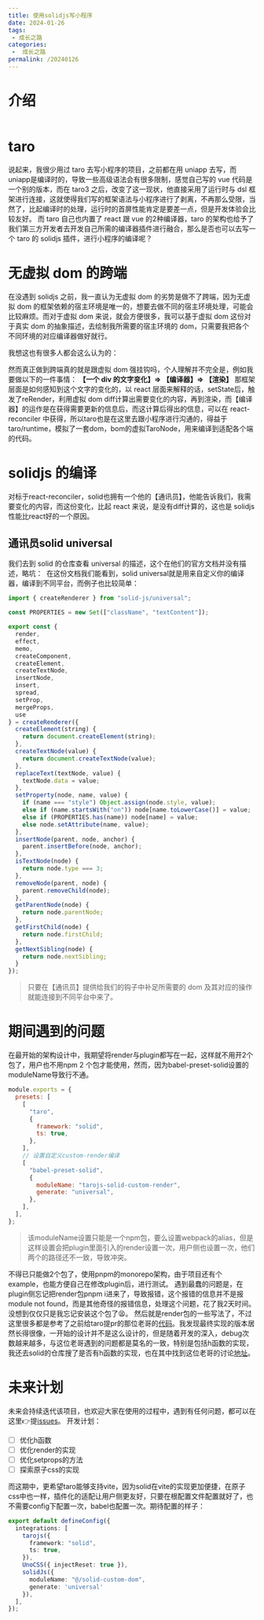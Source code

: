 ```yaml
---
title: 使用solidjs写小程序
date: 2024-01-26
tags:
 - 成长之路
categories:
 -  成长之路
permalink: /20240126
---
```


# 介绍
<img :src="$withBase('/assets/20240126/4.gif')" alt="">

# taro
说起来，我很少用过 taro 去写小程序的项目，之前都在用 uniapp 去写，而uniapp是编译时的，导致一些高级语法会有很多限制，感觉自己写的 vue 代码是一个别的版本，而在 taro3 之后，改变了这一现状，他直接采用了运行时与 dsl 框架进行连接，这就使得我们写的框架语法与小程序进行了剥离，不再那么受限，当然了，比起编译时的处理，运行时的首屏性能肯定是要差一点，但是开发体验会比较友好。
而 taro 自己也内置了 react 跟 vue 的2种编译器，taro 的架构也给予了我们第三方开发者去开发自己所需的编译器插件进行融合，那么是否也可以去写一个 taro 的 solidjs 插件，进行小程序的编译呢？

# 无虚拟 dom 的跨端
在没遇到 solidjs 之前，我一直认为无虚拟 dom 的劣势是做不了跨端，因为无虚拟 dom 的框架依赖的宿主环境是唯一的，想要去做不同的宿主环境处理，可能会比较麻烦。而对于虚拟 dom 来说，就会方便很多，我可以基于虚拟 dom 这份对于真实 dom 的抽象描述，去绘制我所需要的宿主环境的 dom，只需要我把各个不同环境的对应编译器做好就行。
<img :src="$withBase('/assets/20240126/1.png')" alt="">

我想这也有很多人都会这么认为的：
<img :src="$withBase('/assets/20240126/2.png')" alt="">

然而真正做到跨端真的就是跟虚拟 dom 强挂钩吗，个人理解并不完全是，例如我要做以下的一件事情：
**【一个 div 的文字变化】=> 【编译器】=> 【渲染】**
那框架层面是如何感知到这个文字的变化的，以 react 层面来解释的话，setState后，触发了reRender，利用虚拟 dom diff计算出需要变化的内容，再到渲染，而【编译器】的运作是在获得需要更新的信息后，而这计算后得出的信息，可以在 react-reconciler 中获得，所以taro也是在这里去跟小程序进行沟通的，得益于taro/runtime，模拟了一套dom，bom的虚拟TaroNode，用来编译到适配各个端的代码。

# solidjs 的编译
对标于react-reconciler，solid也拥有一个他的【通讯员】，他能告诉我们，我需要变化的内容，而这份变化，比起 react 来说，是没有diff计算的，这也是 solidjs 性能比react好的一个原因。

## 通讯员solid universal
我们去到 solid 的仓库查看 universal 的描述，这个在他们的官方文档并没有描述，略坑：
<img :src="$withBase('/assets/20240126/3.png')" alt="">
在这份文档我们能看到，solid universal就是用来自定义你的编译器，编译到不同平台，而例子也比较简单：
```ts
import { createRenderer } from "solid-js/universal";

const PROPERTIES = new Set(["className", "textContent"]);

export const {
  render,
  effect,
  memo,
  createComponent,
  createElement,
  createTextNode,
  insertNode,
  insert,
  spread,
  setProp,
  mergeProps,
  use
} = createRenderer({
  createElement(string) {
    return document.createElement(string);
  },
  createTextNode(value) {
    return document.createTextNode(value);
  },
  replaceText(textNode, value) {
    textNode.data = value;
  },
  setProperty(node, name, value) {
    if (name === "style") Object.assign(node.style, value);
    else if (name.startsWith("on")) node[name.toLowerCase()] = value;
    else if (PROPERTIES.has(name)) node[name] = value;
    else node.setAttribute(name, value);
  },
  insertNode(parent, node, anchor) {
    parent.insertBefore(node, anchor);
  },
  isTextNode(node) {
    return node.type === 3;
  },
  removeNode(parent, node) {
    parent.removeChild(node);
  },
  getParentNode(node) {
    return node.parentNode;
  },
  getFirstChild(node) {
    return node.firstChild;
  },
  getNextSibling(node) {
    return node.nextSibling;
  }
});
```
> 只要在【通讯员】提供给我们的钩子中补足所需要的 dom 及其对应的操作就能连接到不同平台中来了。

# 期间遇到的问题
在最开始的架构设计中，我期望将render与plugin都写在一起，这样就不用开2个包了，用户也不用npm 2 个包才能使用，然而，因为babel-preset-solid设置的moduleName导致行不通。
```js
module.exports = {
  presets: [
    [
      "taro",
      {
        framework: "solid",
        ts: true,
      },
    ],
    // 设置自定义custom-render编译
    [
      "babel-preset-solid",
      {
        moduleName: "tarojs-solid-custom-render",
        generate: "universal",
      },
    ],
  ],
};
```
> 该moduleName设置只能是一个npm包，要么设置webpack的alias，但是这样设置会把plugin里面引入的render设置一次，用户侧也设置一次，他们两个的路径还不一致，导致冲突。

不得已只能做2个包了，使用pnpm的monorepo架构，由于项目还有个example，也能方便自己在修改plugin后，进行测试。
遇到最蠢的问题是，在plugin侧忘记把render包pnpm i进来了，导致报错，这个报错的信息并不是报module not found，而是其他奇怪的报错信息，处理这个问题，花了我2天时间。没想到仅仅只是我忘记安装这个包了😫。
然后就是render包的一些写法了，不过这里很多都是参考了之前给taro提pr的那位老哥的<a href="https://github.com/NervJS/taro/issues/12834" target="_Blank">代码</a>。我发现最终实现的版本居然长得很像，一开始的设计并不是这么设计的，但是随着开发的深入，debug次数越来越多，与这位老哥遇到的问题都是莫名的一致，特别是包括h函数的实现，我还去solid的仓库搜了是否有h函数的实现，也在其中找到这位老哥的讨论<a href="https://github.com/solidjs/solid/discussions/1612" target="_Blank">地址</a>。

# 未来计划
未来会持续迭代该项目，也欢迎大家在使用的过程中，遇到有任何问题，都可以在这里👉提<a href="https://github.com/phy-lei/tarojs-plugin-solid/issues" target="_Blank">issues</a>。
开发计划：
- [ ] 优化h函数
- [ ] 优化render的实现
- [ ] 优化setprops的方法
- [ ] 探索原子css的实现

而这期中，更希望taro能够支持vite，因为solid在vite的实现更加便捷，在原子css中也一样，插件化的适配让用户侧更友好，只要在根配置文件配置就好了，也不需要config下配置一次，babel也配置一次。期待配置的样子：
```ts
export default defineConfig({
  integrations: [
    tarojs({
      framework: "solid",
      ts: true,
    }),
    UnoCSS({ injectReset: true }),
    solidJs({
      moduleName: "@/solid-custom-dom",
      generate: 'universal'
    }),
  ],
});
```
